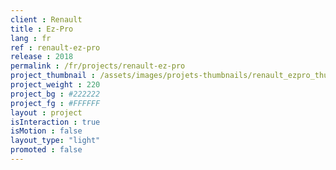 ```yaml
---
client : Renault
title : Ez-Pro
lang : fr
ref : renault-ez-pro
release : 2018
permalink : /fr/projects/renault-ez-pro
project_thumbnail : /assets/images/projets-thumbnails/renault_ezpro_thumb.webp
project_weight : 220
project_bg : #222222
project_fg : #FFFFFF
layout : project
isInteraction : true
isMotion : false
layout_type: "light"
promoted : false
---
```

